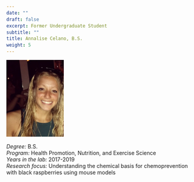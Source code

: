 ```yaml
---
date: ""
draft: false
excerpt: Former Undergraduate Student 
subtitle: ""
title: Annalise Celano, B.S.
weight: 5
---
```


<p align="left"> 
<img src=featured.jpg width="30%" alt="photo of annalise celano">
</p>

*Degree:* B.S. <br>
*Program:* Health Promotion, Nutrition, and Exercise Science <br>
*Years in the lab:* 2017-2019 <br>
*Research focus:* Understanding the chemical basis for chemoprevention with black raspberries using mouse models
<br> <br>
